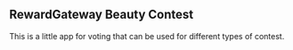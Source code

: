 ## RewardGateway Beauty Contest

This is a little app for voting that can be used for different types of contest.
